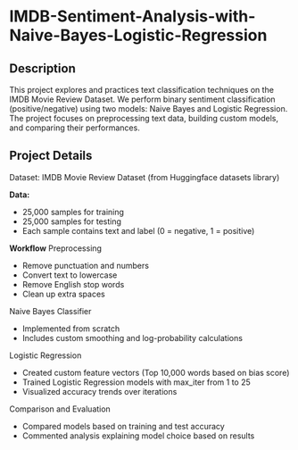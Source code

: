 # IMDB-Sentiment-Analysis-with-Naive-Bayes-Logistic-Regression

## Description
This project explores and practices text classification techniques on the IMDB Movie Review Dataset.
We perform binary sentiment classification (positive/negative) using two models: Naive Bayes and Logistic Regression.
The project focuses on preprocessing text data, building custom models, and comparing their performances.

## Project Details
Dataset: IMDB Movie Review Dataset (from Huggingface datasets library)

**Data:**
- 25,000 samples for training
- 25,000 samples for testing
- Each sample contains text and label (0 = negative, 1 = positive)

**Workflow**
Preprocessing
- Remove punctuation and numbers
- Convert text to lowercase
- Remove English stop words
- Clean up extra spaces

Naive Bayes Classifier
- Implemented from scratch
- Includes custom smoothing and log-probability calculations

Logistic Regression
- Created custom feature vectors (Top 10,000 words based on bias score)
- Trained Logistic Regression models with max_iter from 1 to 25
- Visualized accuracy trends over iterations

Comparison and Evaluation
- Compared models based on training and test accuracy
- Commented analysis explaining model choice based on results


